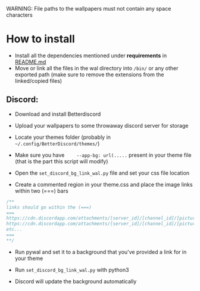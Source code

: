 WARNING: File paths to the wallpapers must not contain any space characters

# How to install

- Install all the dependencies mentioned under **requirements** in [README.md](../README.md)
- Move or link all the files in the wal directory into `/bin/` or any other exported path (make sure to remove the extensions from the linked/copied files)

## Discord:

- Download and install Betterdiscord

- Upload your wallpapers to some throwaway discord server for storage

- Locate your themes folder (probably in `~/.config/BetterDiscord/themes/`)

- Make sure you have `    --app-bg: url(.....` present in your theme file (that is the part this script will modify)

- Open the `set_discord_bg_link_wal.py` file and set your css file location

- Create a commented region in your theme.css and place the image links within two (===) bars

```css
/**
links should go within the (===)
===
https://cdn.discordapp.com/attachments/[server_id]/[channel_id]/[picture1 name].png
https://cdn.discordapp.com/attachments/[server_id]/[channel_id]/[picture2 name].png
etc...
===
**/
```

- Run pywal and set it to a background that you've provided a link for in your theme

- Run `set_discord_bg_link_wal.py` with python3

- Discord will update the background automatically
